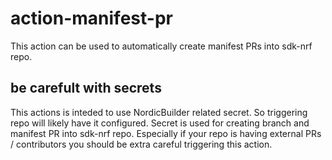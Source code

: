 # action-manifest-pr
This action can be used to automatically create manifest PRs into sdk-nrf repo.

## be carefult with secrets
This actions is inteded to use NordicBuilder related secret. So triggering
repo will likely have it configured. Secret is used for creating branch and 
manifest PR into sdk-nrf repo. Especially if your repo is having external 
PRs / contributors you should be extra careful triggering this action.
